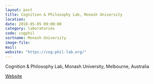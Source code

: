 ```yaml
---
layout: post
title: Cognition & Philosophy Lab, Monash University
location:
date: 2018-05-05 09:00:00
category: laboratories
code: cogphil
sortname: Monash University
image-file:
mail:
website: "https://cog-phil-lab.org/"
---
```

Cognition & Philosophy Lab, Monash University, Melbourne, Australia

[Website](https://cog-phil-lab.org/)

